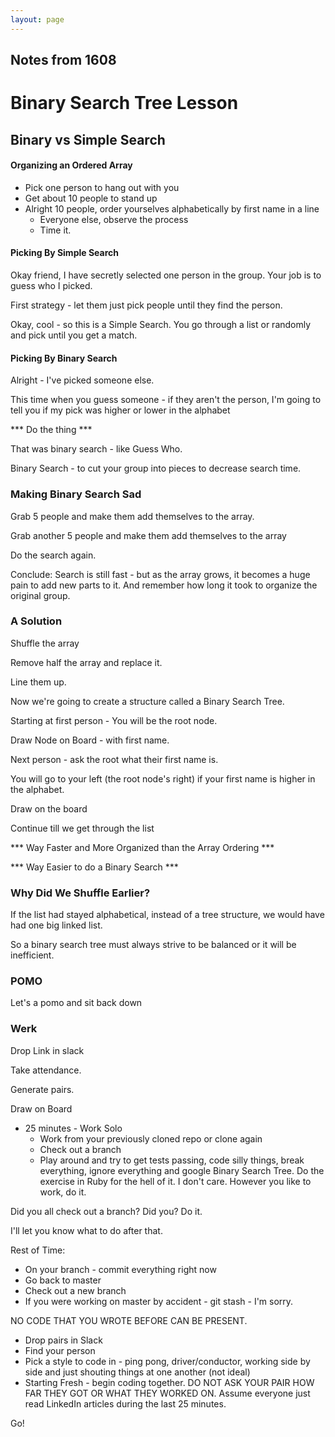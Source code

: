 ```yaml
---
layout: page
---
```


## Notes from 1608

# Binary Search Tree Lesson

## Binary vs Simple Search

#### Organizing an Ordered Array

- Pick one person to hang out with you
- Get about 10 people to stand up
- Alright 10 people, order yourselves alphabetically by first name in a line
  - Everyone else, observe the process
  - Time it.
  
#### Picking By Simple Search

Okay friend, I have secretly selected one person in the group. Your job is to guess who I picked.

First strategy - let them just pick people until they find the person.

Okay, cool - so this is a Simple Search. You go through a list or randomly and pick until you get a match.

#### Picking By Binary Search

Alright - I've picked someone else.

This time when you guess someone - if they aren't the person, I'm going to tell you if my pick was higher or lower in the alphabet

*** Do the thing ***

That was binary search - like Guess Who. 

Binary Search - to cut your group into pieces to decrease search time.

### Making Binary Search Sad

Grab 5 people and make them add themselves to the array.

Grab another 5 people and make them add themselves to the array

Do the search again.

Conclude: Search is still fast - but as the array grows, it becomes a huge pain to add new parts to it. 
And remember how long it took to organize the original group. 

### A Solution

Shuffle the array

Remove half the array and replace it.

Line them up.

Now we're going to create a structure called a Binary Search Tree. 

Starting at first person - You will be the root node. 

Draw Node on Board - with first name.

Next person - ask the root what their first name is.

You will go to your left (the root node's right) if your first name is higher in the alphabet.

Draw on the board

Continue till we get through the list

*** Way Faster and More Organized than the Array Ordering ***

*** Way Easier to do a Binary Search ***

### Why Did We Shuffle Earlier?

If the list had stayed alphabetical, instead of a tree structure, we would have had one big linked list. 

So a binary search tree must always strive to be balanced or it will be inefficient.

### POMO

Let's a pomo and sit back down

### Werk

Drop Link in slack

Take attendance.

Generate pairs.

Draw on Board

- 25 minutes - Work Solo
  - Work from your previously cloned repo or clone again
  - Check out a branch 
  - Play around and try to get tests passing, code silly things, break everything, ignore everything and google Binary Search Tree. Do the exercise in Ruby for the hell of it. I don't care. However you like to work, do it.

Did you all check out a branch? Did you? Do it.

I'll let you know what to do after that.

Rest of Time:

- On your branch - commit everything right now
- Go back to master 
- Check out a new branch
- If you were working on master by accident - git stash - I'm sorry.

NO CODE THAT YOU WROTE BEFORE CAN BE PRESENT.

- Drop pairs in Slack
- Find your person
- Pick a style to code in - ping pong, driver/conductor, working side by side and just shouting things at one another (not ideal)
- Starting Fresh - begin coding together. DO NOT ASK YOUR PAIR HOW FAR THEY GOT OR WHAT THEY WORKED ON. Assume everyone just read LinkedIn articles during the last 25 minutes.

Go!